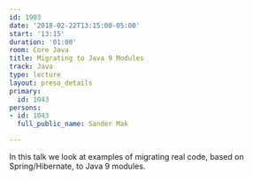 ```yaml
---
id: 1903
date: '2018-02-22T13:15:00-05:00'
start: '13:15'
duration: '01:00'
room: Core Java
title: Migrating to Java 9 Modules
track: Java
type: lecture
layout: preso_details
primary:
  id: 1043
persons:
- id: 1043
  full_public_name: Sander Mak

---
```

In this talk we look at examples of migrating real code, based on  Spring/Hibernate, to Java 9 modules.